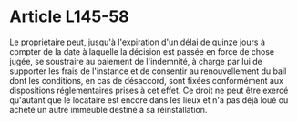 # Article L145-58

Le propriétaire peut, jusqu'à l'expiration d'un délai de quinze jours à compter de la date à laquelle la décision est passée en force de chose jugée, se soustraire au paiement de l'indemnité, à charge par lui de supporter les frais de l'instance et de consentir au renouvellement du bail dont les conditions, en cas de désaccord, sont fixées conformément aux dispositions réglementaires prises à cet effet. Ce droit ne peut être exercé qu'autant que le locataire est encore dans les lieux et n'a pas déjà loué ou acheté un autre immeuble destiné à sa réinstallation.
